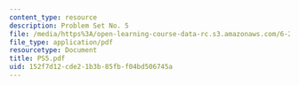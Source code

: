 ```yaml
---
content_type: resource
description: Problem Set No. 5
file: /media/https%3A/open-learning-course-data-rc.s3.amazonaws.com/6-263j-data-communication-networks-fall-2002/152f7d12cde21b3b85fbf04bd506745a_PS5.pdf
file_type: application/pdf
resourcetype: Document
title: PS5.pdf
uid: 152f7d12-cde2-1b3b-85fb-f04bd506745a
---
```

